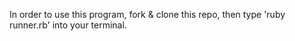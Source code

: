 In order to use this program, fork & clone this repo, then type 'ruby runner.rb' into your terminal.
